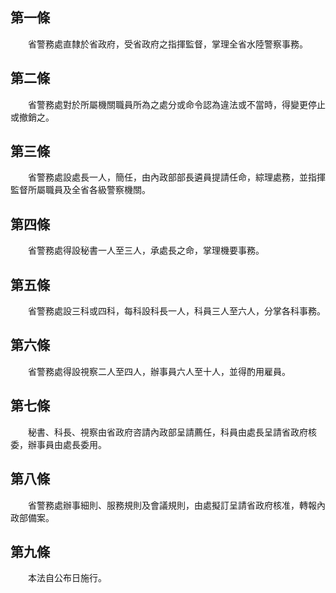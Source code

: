 第一條 
-------
　　省警務處直隸於省政府，受省政府之指揮監督，掌理全省水陸警察事務。  


第二條 
-------
　　省警務處對於所屬機關職員所為之處分或命令認為違法或不當時，得變更停止或撤銷之。  


第三條 
-------
　　省警務處設處長一人，簡任，由內政部部長遴員提請任命，綜理處務，並指揮監督所屬職員及全省各級警察機關。  


第四條 
-------
　　省警務處得設秘書一人至三人，承處長之命，掌理機要事務。  


第五條 
-------
　　省警務處設三科或四科，每科設科長一人，科員三人至六人，分掌各科事務。  


第六條 
-------
　　省警務處得設視察二人至四人，辦事員六人至十人，並得酌用雇員。  


第七條 
-------
　　秘書、科長、視察由省政府咨請內政部呈請薦任，科員由處長呈請省政府核委，辦事員由處長委用。  


第八條 
-------
　　省警務處辦事細則、服務規則及會議規則，由處擬訂呈請省政府核准，轉報內政部備案。  


第九條 
-------
　　本法自公布日施行。